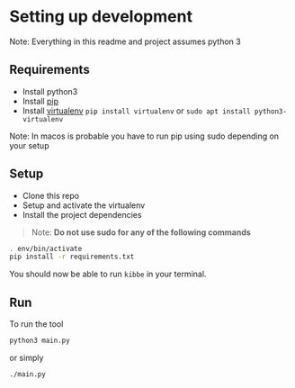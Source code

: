 # Setting up development

Note: Everything in this readme and project assumes python 3

## Requirements

- Install python3
- Install [pip](https://pip.pypa.io/en/stable/installing/sure)
- Install [virtualenv](https://virtualenv.pypa.io/en/latest/installation.html) `pip install virtualenv` or `sudo apt install python3-virtualenv`

Note: In macos is probable you have to run pip using sudo depending on your setup

## Setup

- Clone this repo
- Setup and activate the virtualenv
- Install the project dependencies

> Note: **Do not use sudo for any of the following commands**

```bash
. env/bin/activate
pip install -r requirements.txt
```

You should now be able to run `kibbe` in your terminal.

## Run

To run the tool

```bash
python3 main.py
```

or simply

```bash
./main.py
```
